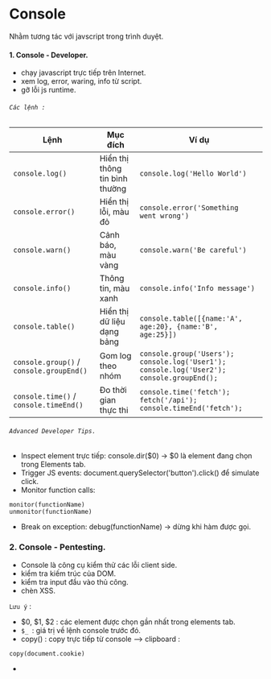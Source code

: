 # Console

Nhằm tương tác với javscript trong trình duyệt.

#### 1. Console - Developer.
- chạy javascript trực tiếp trên Internet.
- xem log, error, waring, info từ script.
- gỡ lỗi js runtime.

###### `Các lệnh :` 
| Lệnh                                     | Mục đích                       | Ví dụ                                                                                     |
| ---------------------------------------- | ------------------------------ | ----------------------------------------------------------------------------------------- |
| `console.log()`                          | Hiển thị thông tin bình thường | `console.log('Hello World')`                                                              |
| `console.error()`                        | Hiển thị lỗi, màu đỏ           | `console.error('Something went wrong')`                                                   |
| `console.warn()`                         | Cảnh báo, màu vàng             | `console.warn('Be careful')`                                                              |
| `console.info()`                         | Thông tin, màu xanh            | `console.info('Info message')`                                                            |
| `console.table()`                        | Hiển thị dữ liệu dạng bảng     | `console.table([{name:'A', age:20}, {name:'B', age:25}])`                                 |
| `console.group()` / `console.groupEnd()` | Gom log theo nhóm              | `console.group('Users'); console.log('User1'); console.log('User2'); console.groupEnd();` |
| `console.time()` / `console.timeEnd()`   | Đo thời gian thực thi          | `console.time('fetch'); fetch('/api'); console.timeEnd('fetch');`                         |
###### `Advanced Developer Tips.`
- Inspect element trực tiếp: console.dir($0) → $0 là element đang chọn trong Elements tab.
- Trigger JS events: document.querySelector('button').click() để simulate click.
- Monitor function calls:
```
monitor(functionName)
unmonitor(functionName)
```
- Break on exception: debug(functionName) → dừng khi hàm được gọi.
### 2. Console - Pentesting.
- Console là công cụ kiểm thử các lỗi client side.
- kiểm tra kiếm trúc của DOM.
- kiểm tra input đầu vào thủ công.
- chèn XSS.

`Lưu ý` : 
- $0, $1, $2 : các element được chọn gần nhất trong elements tab.
- `$_ `: giá trị về lệnh console trước đó.
- copy() : copy trực tiếp từ console --> clipboard :
```
copy(document.cookie)
```
- 
